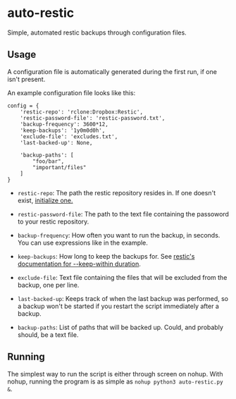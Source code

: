 # auto-restic
Simple, automated restic backups through configuration files.

## Usage
A configuration file is automatically generated during the first run, if one isn't present.

An example configuration file looks like this:

```
config = {
    'restic-repo': 'rclone:Dropbox:Restic',
    'restic-password-file': 'restic-password.txt',
    'backup-frequency': 3600*12,
    'keep-backups': '1y0m0d0h',
    'exclude-file': 'excludes.txt',
    'last-backed-up': None,

    'backup-paths': [
        "foo/bar",
        "important/files"
    ]
}
```

- `restic-repo`: The path the restic repository resides in. If one doesn't exist, [initialize one.](https://restic.readthedocs.io/en/stable/030_preparing_a_new_repo.html#)

- `restic-password-file`: The path to the text file containing the passoword to your restic repository.

- `backup-frequency`: How often you want to run the backup, in seconds. You can use expressions like in the example.

- `keep-backups`: How long to keep the backups for. See [restic's documentation for --keep-within duration](https://restic.readthedocs.io/en/stable/060_forget.html#removing-snapshots-according-to-a-policy).

- `exclude-file`: Text file containing the files that will be excluded from the backup, one per line.

- `last-backed-up`: Keeps track of when the last backup was performed, so a backup won't be started if you restart the script immediately after a backup.

- `backup-paths`: List of paths that will be backed up. Could, and probably should, be a text file.


## Running
The simplest way to run the script is either through screen on nohup. With nohup, running the program is as simple as `nohup python3 auto-restic.py &`.
